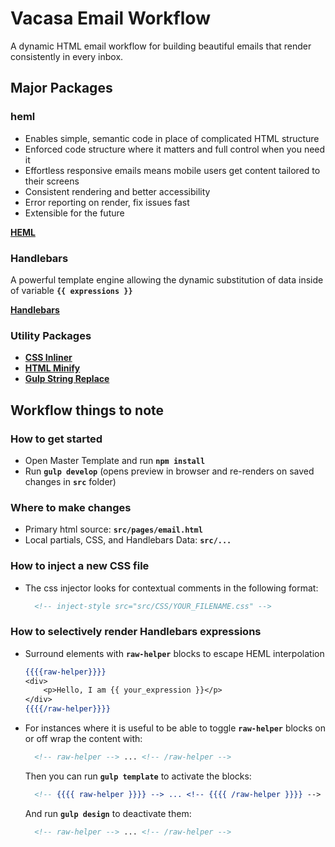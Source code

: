 # Vacasa Email Workflow

A dynamic HTML email workflow for building beautiful emails that render consistently in every inbox.

## Major Packages

### heml
* Enables simple, semantic code in place of complicated HTML structure
* Enforced code structure where it matters and full control when you need it
* Effortless responsive emails means mobile users get content tailored to their screens
* Consistent rendering and better accessibility
* Error reporting on render, fix issues fast
* Extensible for the future

**[HEML](https://heml.io/)**

### Handlebars
A powerful template engine allowing the dynamic substitution of data inside of variable **`{{ expressions }}`**

**[Handlebars](https://www.npmjs.com/package/gulp-compile-handlebars)**

### Utility Packages
- **[CSS Inliner](https://www.npmjs.com/package/gulp-style-inject)**
- **[HTML Minify](https://www.npmjs.com/package/gulp-htmlmin)**
- **[Gulp String Replace](https://www.npmjs.com/package/gulp-string-replace)**

## Workflow things to note

### How to get started

- Open Master Template and run **`npm install`**
- Run **`gulp develop`** (opens preview in browser and re-renders on saved changes in **`src`** folder)

### Where to make changes

- Primary html source: **`src/pages/email.html`**
- Local partials, CSS, and Handlebars Data: **`src/...`**

### How to inject a new CSS file

- The css injector looks for contextual comments in the following format:

   ```html
	 <!-- inject-style src="src/CSS/YOUR_FILENAME.css" -->
	 ```

### How to selectively render Handlebars expressions

- Surround elements with **`raw-helper`** blocks to escape HEML interpolation
   ```handlebars
   {{{{raw-helper}}}} 
   <div>
	   <p>Hello, I am {{ your_expression }}</p>
   </div> 
   {{{{/raw-helper}}}}
   ```
 
- For instances where it is useful to be able to toggle **`raw-helper`** blocks on or off wrap the content with:

  ```handlebars
	<!-- raw-helper --> ... <!-- /raw-helper -->
	```

  Then you can run **`gulp template`** to activate the blocks:

  ```handlebars
	<!-- {{{{ raw-helper }}}} --> ... <!-- {{{{ /raw-helper }}}} -->
	```

  And run **`gulp design`** to deactivate them:

  ```handlebars
	<!-- raw-helper --> ... <!-- /raw-helper -->
	```
